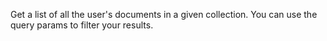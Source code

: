 Get a list of all the user's documents in a given collection. You can use the query params to filter your results.
